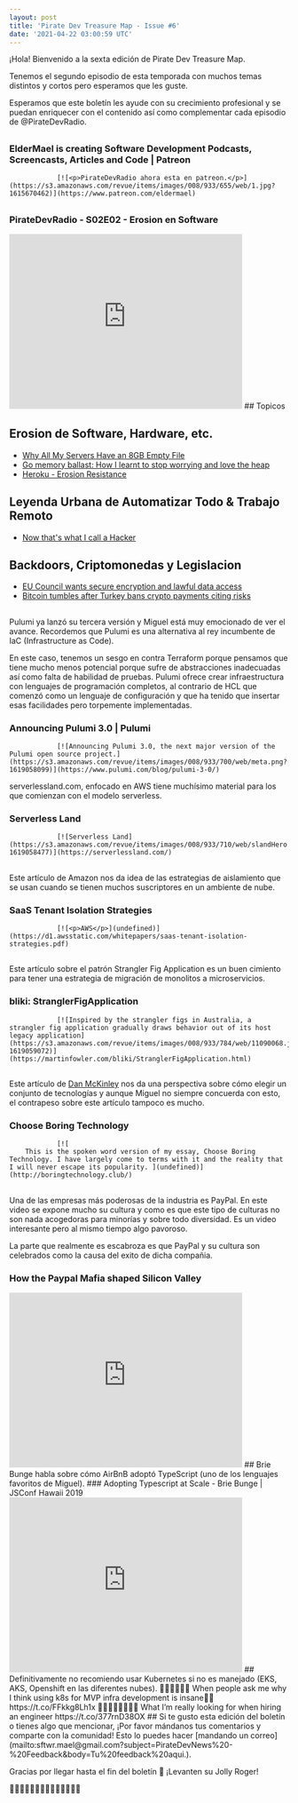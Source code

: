 ```yaml
---
layout: post
title: 'Pirate Dev Treasure Map - Issue #6'
date: '2021-04-22 03:00:59 UTC'
---
```

¡Hola! Bienvenido a la sexta edición de Pirate Dev Treasure Map.

Tenemos el segundo episodio de esta temporada con muchos temas distintos y cortos pero esperamos que les guste.

Esperamos que este boletín les ayude con su crecimiento profesional y se puedan enriquecer con el contenido así como complementar cada episodio de @PirateDevRadio.
## 
### ElderMael is creating Software Development Podcasts, Screencasts, Articles and Code | Patreon
                [![<p>PirateDevRadio ahora esta en patreon.</p>](https://s3.amazonaws.com/revue/items/images/008/933/655/web/1.jpg?1615670462)](https://www.patreon.com/eldermael)
                
## 
### PirateDevRadio - S02E02 - Erosion en Software
<iframe 
    width="420" 
    height="315" 
    src="https://www.youtube.com/watch?v=gD1tDCCbevE" 
    frameborder="0" 
    allowfullscreen>
</iframe>
## Topicos

## Erosion de Software, Hardware, etc.

* [Why All My Servers Have an 8GB Empty File](https://brianschrader.com/archive/why-all-my-servers-have-an-8gb-empty-file/)
* [Go memory ballast: How I learnt to stop worrying and love the heap](https://blog.twitch.tv/en/2019/04/10/go-memory-ballast-how-i-learnt-to-stop-worrying-and-love-the-heap-26c2462549a2/)
* [Heroku - Erosion Resistance](https://devcenter.heroku.com/articles/erosion-resistance)

## Leyenda Urbana de Automatizar Todo & Trabajo Remoto

* [Now that's what I call a Hacker](https://www.jitbit.com/alexblog/249-now-thats-what-i-call-a-hacker/)

## Backdoors, Criptomonedas y Legislacion

* [EU Council wants secure encryption and lawful data access](https://techcrunch.com/2020/12/14/eu-council-wants-secure-encryption-and-lawful-data-access/)
* [Bitcoin tumbles after Turkey bans crypto payments citing risks](https://www.reuters.com/technology/turkey-bans-use-cryptocurrencies-payments-sends-bitcoin-down-2021-04-16/)
## 
Pulumi ya lanzó su tercera versión y Miguel está muy emocionado de ver el avance. Recordemos que Pulumi es una alternativa al rey incumbente de IaC (Infrastructure as Code).

En este caso, tenemos un sesgo en contra Terraform porque pensamos que tiene mucho menos potencial porque sufre de abstracciones inadecuadas así como falta de habilidad de pruebas. Pulumi ofrece crear infraestructura con lenguajes de programación completos, al contrario de HCL que comenzó como un lenguaje de configuración y que ha tenido que insertar esas facilidades pero torpemente implementadas.
### Announcing Pulumi 3.0 | Pulumi
                [![Announcing Pulumi 3.0, the next major version of the Pulumi open source project.](https://s3.amazonaws.com/revue/items/images/008/933/700/web/meta.png?1619058099)](https://www.pulumi.com/blog/pulumi-3-0/)
                
serverlessland.com, enfocado en AWS tiene muchísimo material para los que comienzan con el modelo serverless.
### Serverless Land
                [![Serverless Land](https://s3.amazonaws.com/revue/items/images/008/933/710/web/slandHero.png?1619058477)](https://serverlessland.com/)
                
## 
Este artículo de Amazon nos da idea de las estrategias de aislamiento que se usan cuando se tienen muchos suscriptores en un ambiente de nube.
### SaaS Tenant Isolation Strategies
                [![<p>AWS</p>](undefined)](https://d1.awsstatic.com/whitepapers/saas-tenant-isolation-strategies.pdf)
                
## 
Este artículo sobre el patrón Strangler Fig Application es un buen cimiento para tener una estrategia de migración de monolitos a microservicios.
### bliki: StranglerFigApplication
                [![Inspired by the strangler figs in Australia, a strangler fig application gradually draws behavior out of its host legacy application](https://s3.amazonaws.com/revue/items/images/008/933/784/web/11090068.jpg?1619059072)](https://martinfowler.com/bliki/StranglerFigApplication.html)
                
## 
Este artículo de [Dan McKinley](https://twitter.com/mcfunley) nos da una perspectiva sobre cómo elegir un conjunto de tecnologías y aunque Miguel no siempre concuerda con esto, el contrapeso sobre este artículo tampoco es mucho.
### Choose Boring Technology
                [![
        This is the spoken word version of my essay, Choose Boring Technology. I have largely come to terms with it and the reality that I will never escape its popularity. ](undefined)](http://boringtechnology.club/)
                
## 
Una de las empresas más poderosas de la industria es PayPal. En este video se expone mucho su cultura y como es que este tipo de culturas no son nada acogedoras para minorías y sobre todo diversidad. Es un video interesante pero al mismo tiempo algo pavoroso.

La parte que realmente es escabroza es que PayPal y su cultura son celebrados como la causa del exito de dicha compañia.
### How the Paypal Mafia shaped Silicon Valley
<iframe 
    width="420" 
    height="315" 
    src="https://www.youtube.com/watch?v=wb5vXHiDJD4&t=504s" 
    frameborder="0" 
    allowfullscreen>
</iframe>
## 
Brie Bunge habla sobre cómo AirBnB adoptó TypeScript (uno de los lenguajes favoritos de Miguel).
### Adopting Typescript at Scale - Brie Bunge | JSConf Hawaii 2019
<iframe 
    width="420" 
    height="315" 
    src="https://www.youtube.com/watch?v=P-J9Eg7hJwE" 
    frameborder="0" 
    allowfullscreen>
</iframe>
## 
Definitivamente no recomiendo usar Kubernetes si no es manejado (EKS, AKS, Openshift en las diferentes nubes).
🤣🤣🤣🤣🤣🤣
When people ask me why I think using k8s for MVP infra development is insane🤦‍♂️ https://t.co/FFkkg8Lh1x
🤣🤣🤣🤣🤣🤣🤣🤣
What I’m really looking for when hiring an engineer https://t.co/377rnD38OX
## 
Si te gusto esta edición del boletín o tienes algo que mencionar, ¡Por favor mándanos tus comentarios y comparte con la comunidad! Esto lo puedes hacer [mandando un correo](mailto:sftwr.mael@gmail.com?subject=PirateDevNews%20-%20Feedback&body=Tu%20feedback%20aqui.).

Gracias por llegar hasta el fin del boletín 💌 ¡Levanten su Jolly Roger!

🏴‍☠️🏴‍☠️🏴‍☠️🏴‍☠️🏴‍☠️🏴‍☠️🏴‍☠️
        